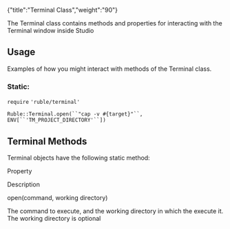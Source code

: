 {"title":"Terminal Class","weight":"90"} 

The Terminal class contains methods and properties for interacting with the Terminal window inside Studio

## Usage

Examples of how you might interact with methods of the Terminal class.

### Static:

`require` `'ruble/terminal'`

`Ruble::Terminal.open(``"cap -v #{target}"``, ENV[``'TM_PROJECT_DIRECTORY'``])`

## Terminal Methods

Terminal objects have the following static method:

Property

Description

open(command, working directory)

The command to execute, and the working directory in which the execute it. The working directory is optional